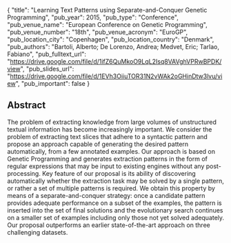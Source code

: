 {
  "title": "Learning Text Patterns using Separate-and-Conquer Genetic Programming",
  "pub_year": 2015,
  "pub_type": "Conference",
  "pub_venue_name": "European Conference on Genetic Programming",
  "pub_venue_number": "18th",
  "pub_venue_acronym": "EuroGP",
  "pub_location_city": "Copenhagen",
  "pub_location_country": "Denmark",
  "pub_authors": "Bartoli, Alberto; De Lorenzo, Andrea; Medvet, Eric; Tarlao, Fabiano",
  "pub_fulltext_url": "https://drive.google.com/file/d/1ifZ6QuMkoO9LqL2Isq8VAVghVPRwBPDK/view",
  "pub_slides_url": "https://drive.google.com/file/d/1EVh3OiiuTOR31N2vWAk2oGHinDtw3lvu/view",
  "pub_important": false
}

## Abstract
The problem of extracting knowledge from large volumes of unstructured textual information has become increasingly important. We consider the problem of extracting text slices that adhere to a syntactic pattern and propose an approach capable of generating the desired pattern automatically, from a few annotated examples. Our approach is based on Genetic Programming and generates extraction patterns in the form of regular expressions that may be input to existing engines without any post-processing. Key feature of our proposal is its ability of discovering automatically whether the extraction task may be solved by a single pattern, or rather a set of multiple patterns is required. We obtain this property by means of a separate-and-conquer strategy: once a candidate pattern provides adequate performance on a subset of the examples, the pattern is inserted into the set of final solutions and the evolutionary search continues on a smaller set of examples including only those not yet solved adequately. Our proposal outperforms an earlier state-of-the-art approach on three challenging datasets.
